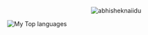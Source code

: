 
<p align="center"> <img src="https://github-readme-stats.vercel.app/api?username=ShiroDevv&show_icons=true&theme=gotham" alt="abhisheknaiidu" />
  
![My Top languages](https://github-readme-stats.vercel.app/api/top-langs/?username=ShiroDevv&langs_count=8)
